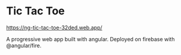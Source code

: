 # Tic Tac Toe
https://ng-tic-tac-toe-32ded.web.app/

A progressive web app built with angular. Deployed on firebase with @angular/fire.
